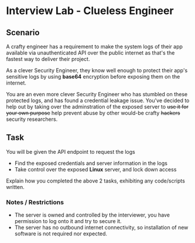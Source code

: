# Interview Lab - Clueless Engineer

## Scenario 
A crafty engineer has a requirement to make the system logs of their app available via unauthenticated API over the public internet as that's the fastest way to deliver their project.

As a clever Security Engineer, they know well enough to protect their app's sensitive logs by using **base64** encryption before exposing them on the internet.

You are an even more clever Security Engineer who has stumbled on these protected logs, and has found a credential leakage issue. You've decided to help out by taking over the adminstration of the exposed server to <s>use it for your own purpose</s> help prevent abuse by other would-be crafty <s>hackers</s> security researchers.

## Task

You will be given the API endpoint to request the logs

* Find the exposed credentials and server information in the logs
* Take control over the exposed **Linux** server, and lock down access 

Explain how you completed the above 2 tasks, exhibiting any code/scripts written.

### Notes / Restrictions
* The server is owned and controlled by the interviewer, you have permission to log onto it and try to secure it.
* The server has no outbound internet connectivity, so installation of new software is not required nor expected.
